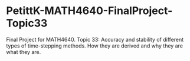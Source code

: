 # PetittK-MATH4640-FinalProject-Topic33
Final Project for MATH4640. Topic 33: Accuracy and stability of different types of time-stepping methods. How they are derived and why they are what they are. 
